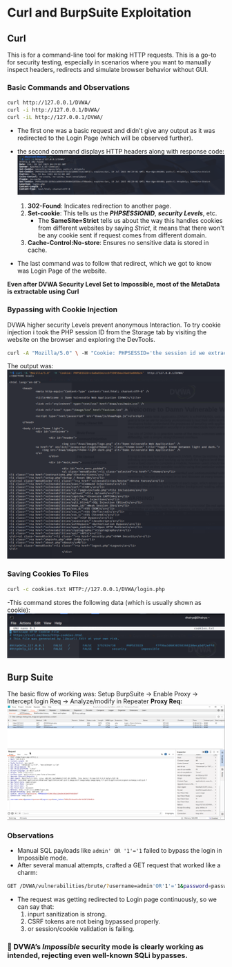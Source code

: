 # Curl and BurpSuite Exploitation

## Curl
This is for a command-line tool for making HTTP requests. This is a go-to for security testing, especially in scenarios where you want to manually inspect headers, redirects and simulate browser behavior without GUI.

### Basic Commands and Observations
```bash
curl http://127.0.0.1/DVWA/
curl -i http://127.0.0.1/DVWA/
curl -iL http://127.0.0.1/DVWA/
```
- The first one was a basic request and didn't give any output as it was redirected to the Login Page (which will be observed further).
- the second command displays HTTP headers along with response code:
![Curl -i Output](/Day-3-notes/Screenshots/Curl-i-output.png)
    1. **302-Found**: Indicates redirection to another page.
    2. **Set-cookie**: This tells us the ***PHPSESSIONID***, ***security Levels***, etc.
        - The **SameSite=Strict** tells us about the way this handles cookies from different websites by saying *Strict*, it means that there won't be any cookie sent if request comes from different domain.
    3. **Cache-Control:No-store**: Ensures no sensitive data is stored in cache.

- The last command was to follow that redirect, which we got to know was Login Page of the website.

**Even after DVWA Security Level Set to Impossible, most of the MetaData is extractable using Curl**

### Bypassing with Cookie Injection
DVWA higher security Levels prevent anonymous Interaction. To try cookie injection i took the PHP session ID from the Storage tab by visiting the website on the browser and exploring the DevTools.
```bash
curl -A "Mozilla/5.0" \ -H "Cookie: PHPSESSID='the session id we extracted'" \ HTTP://127.0.0.1
```
The output was:
![Curl Cookie Injection](/Day-3-notes/Screenshots/Curl-Cookie-Injection.png)

### Saving Cookies To Files
```bash
curl -c cookies.txt HTTP://127.0.0.1/DVWA/login.php
```
-This command stores the following data (which is usually shown as cookie):
![Curl Cookie File](/Day-3-notes/Screenshots/Extracted-cookies.png)


## Burp Suite
The basic flow of working was:
Setup BurpSuite -> Enable Proxy -> Intercept login Req -> Analyze/modify in Repeater
**Proxy Req:**
![BurpSuite Proxy HTTP Req](/Day-3-notes/Screenshots/BurpSuite-Proxy-HTTP.png)

### Observations 
- Manual SQL payloads like `admin' OR '1'='1` failed to bypass the login in Impossible mode.
- After several manual attempts, crafted a GET request that worked like a charm:
```bash
GET /DVWA/vulnerabilities/brute/?username=admin'OR'1'='1&password=password&Login=Login HTTP/1.1
```
- The request was getting redirected to Login page continuously, so we can say that:
    1. inpurt sanitization is strong.
    2. CSRF tokens are not being bypassed properly.
    3. or session/cookie validation is failing.

### 🚧 DVWA’s *Impossible* security mode is clearly working as intended, rejecting even well-known SQLi bypasses.
